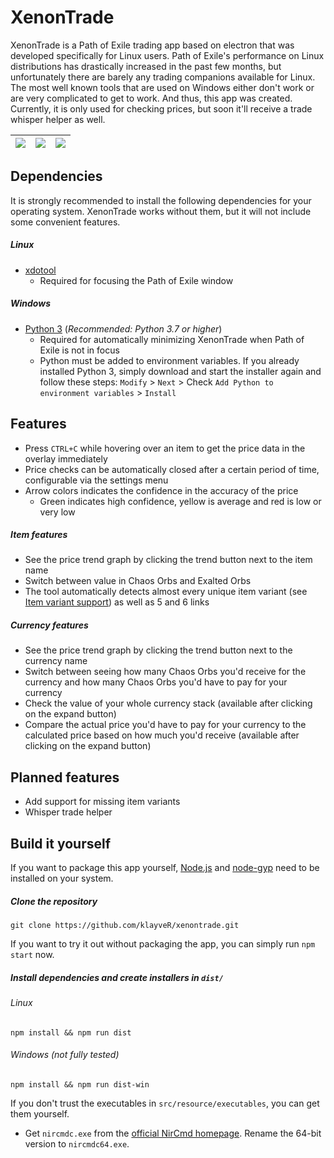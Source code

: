 
# XenonTrade
XenonTrade is a Path of Exile trading app based on electron that was developed specifically for Linux users. Path of Exile's performance on Linux distributions has drastically increased in the past few months, but unfortunately there are barely any trading companions available for Linux. The most well known tools that are used on Windows either don't work or are very complicated to get to work. And thus, this app was created. Currently, it is only used for checking prices, but soon it'll receive a trade whisper helper as well.

![](https://i.imgur.com/4Yvnygy.png) | ![](https://i.imgur.com/84B7eTl.png) | ![](https://i.imgur.com/0l2mRgv.png)
:---:|:---:|:---:

## Dependencies
It is strongly recommended to install the following dependencies for your operating system. XenonTrade works without them, but it will not include some convenient features.

##### Linux
- [xdotool](https://www.semicomplete.com/projects/xdotool/)
  - Required for focusing the Path of Exile window

##### Windows
- [Python 3](https://www.python.org/downloads/windows/) (*Recommended: Python 3.7 or higher*)
  - Required for automatically minimizing XenonTrade when Path of Exile is not in focus
  - Python must be added to environment variables. If you already installed Python 3, simply download and start the installer again and follow these steps: `Modify` > `Next` > Check `Add Python to environment variables` > `Install`

## Features
- Press `CTRL+C` while hovering over an item to get the price data in the overlay immediately
- Price checks can be automatically closed after a certain period of time, configurable via the settings menu
- Arrow colors indicates the confidence in the accuracy of the price
  - Green indicates high confidence, yellow is average and red is low or very low

##### Item features
- See the price trend graph by clicking the trend button next to the item name
- Switch between value in Chaos Orbs and Exalted Orbs
- The tool automatically detects almost every unique item variant (see [Item variant support](https://github.com/klayveR/xenontrade/blob/master/item-variant-support.md)) as well as 5 and 6 links

##### Currency features
- See the price trend graph by clicking the trend button next to the currency name
- Switch between seeing how many Chaos Orbs you'd receive for the currency and how many Chaos Orbs you'd have to pay for your currency
- Check the value of your whole currency stack (available after clicking on the expand button)
- Compare the actual price you'd have to pay for your currency to the calculated price based on how much you'd receive (available after clicking on the expand button)

## Planned features
- Add support for missing item variants
- Whisper trade helper

## Build it yourself
If you want to package this app yourself, [Node.js](https://nodejs.org/en/) and [node-gyp](https://github.com/nodejs/node-gyp) need to be installed on your system.

##### Clone the repository  
`git clone https://github.com/klayveR/xenontrade.git`

If you want to try it out without packaging the app, you can simply run `npm start` now.

##### Install dependencies and create installers in `dist/`   
###### Linux  
`npm install && npm run dist`

###### Windows (not fully tested)
`npm install && npm run dist-win`

If you don't trust the executables in `src/resource/executables`, you can get them yourself.    
- Get `nircmdc.exe` from the [official NirCmd homepage](http://www.nirsoft.net/utils/nircmd.html). Rename the 64-bit version to `nircmdc64.exe`.
